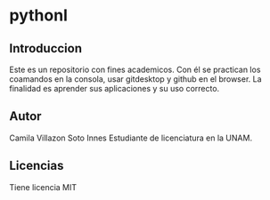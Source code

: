 # pythonI
## Introduccion 
Este es un repositorio con fines academicos. Con él se practican los coamandos en la consola,
usar gitdesktop y github en el browser. 
La finalidad es aprender sus aplicaciones y su uso correcto.

## Autor
Camila Villazon Soto Innes
Estudiante de licenciatura en la UNAM.

## Licencias
Tiene licencia MIT
